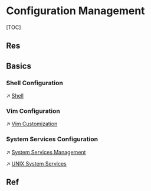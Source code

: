 # Configuration Management

[TOC]



## Res


## Basics
### Shell Configuration
↗ [Shell](../../../🐚%20Shell/Shell.md)


### Vim Configuration
↗ [Vim Customization](../../../../👩‍💻%20Languages%20Programming/🐛%20Programming%20Tools%20Chain/Text%20Editors/Vim/Vim%20Customization/Vim%20Customization.md)


### System Services Configuration
↗ [System Services Management](Process%20Management/System%20Services%20Management.md)

↗ [UNIX System Services](../../../UNIX%20Family/💂‍♂️%20UNIX%20System%20Services/UNIX%20System%20Services.md)



## Ref

